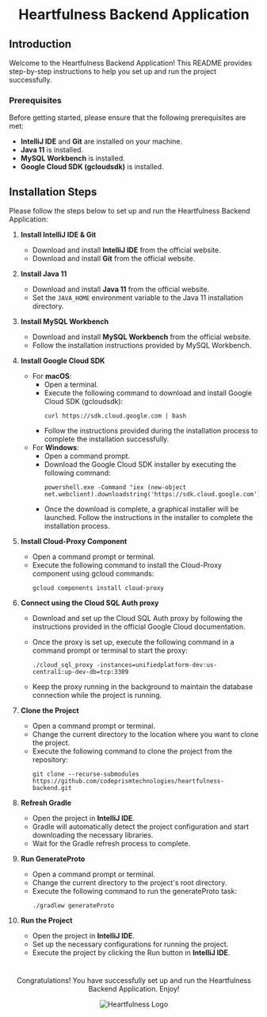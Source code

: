 <div align="center">

# Heartfulness Backend Application

</div>

## Introduction

Welcome to the Heartfulness Backend Application! This README provides step-by-step instructions to help you set up and run the project successfully.

### Prerequisites

Before getting started, please ensure that the following prerequisites are met:

- **IntelliJ IDE** and **Git** are installed on your machine.
- **Java 11** is installed.
- **MySQL Workbench** is installed.
- **Google Cloud SDK (gcloudsdk)** is installed.

## Installation Steps

Please follow the steps below to set up and run the Heartfulness Backend Application:

1. **Install IntelliJ IDE & Git**
   - Download and install **IntelliJ IDE** from the official website.
   - Download and install **Git** from the official website.

2. **Install Java 11**
   - Download and install **Java 11** from the official website.
   - Set the `JAVA_HOME` environment variable to the Java 11 installation directory.

3. **Install MySQL Workbench**
   - Download and install **MySQL Workbench** from the official website.
   - Follow the installation instructions provided by MySQL Workbench.

4. **Install Google Cloud SDK**
   - For **macOS**:
     - Open a terminal.
     - Execute the following command to download and install Google Cloud SDK (gcloudsdk):
       ```shell
       curl https://sdk.cloud.google.com | bash
       ```
     - Follow the instructions provided during the installation process to complete the installation successfully.
   - For **Windows**:
     - Open a command prompt.
     - Download the Google Cloud SDK installer by executing the following command:
       ```shell
       powershell.exe -Command "iex (new-object net.webclient).downloadstring('https://sdk.cloud.google.com')"
       ```
     - Once the download is complete, a graphical installer will be launched. Follow the instructions in the installer to complete the installation process.

5. **Install Cloud-Proxy Component**
   - Open a command prompt or terminal.
   - Execute the following command to install the Cloud-Proxy component using gcloud commands:
     ```
     gcloud components install cloud-proxy
     ```

6. **Connect using the Cloud SQL Auth proxy**
   - Download and set up the Cloud SQL Auth proxy by following the instructions provided in the official Google Cloud documentation.
   - Once the proxy is set up, execute the following command in a command prompt or terminal to start the proxy:
     ```
     ./cloud_sql_proxy -instances=unifiedplatform-dev:us-central1:up-dev-db=tcp:3309
     ```

   - Keep the proxy running in the background to maintain the database connection while the project is running.

7. **Clone the Project**
   - Open a command prompt or terminal.
   - Change the current directory to the location where you want to clone the project.
   - Execute the following command to clone the project from the repository:
     ```
     git clone --recurse-submodules https://github.com/codeprismtechnologies/heartfulness-backend.git
     ```

8. **Refresh Gradle**
   - Open the project in **IntelliJ IDE**.
   - Gradle will automatically detect the project configuration and start downloading the necessary libraries.
   - Wait for the Gradle refresh process to complete.

9. **Run GenerateProto**
   - Open a command prompt or terminal.
   - Change the current directory to the project's root directory.
   - Execute the following command to run the generateProto task:
     ```
     ./gradlew generateProto
     ```

10. **Run the Project**
    - Open the project in **IntelliJ IDE**.
    - Set up the necessary configurations for running the project.
    - Execute the project by clicking the Run button in **IntelliJ IDE**.
 #

<div align="center">

Congratulations! You have successfully set up and run the Heartfulness Backend Application. Enjoy!

</div>

<div align="center">

  ![Heartfulness Logo](https://planning.unc.edu/wp-content/uploads/sites/399/2018/01/heartfulness-logo.png)

</div>
